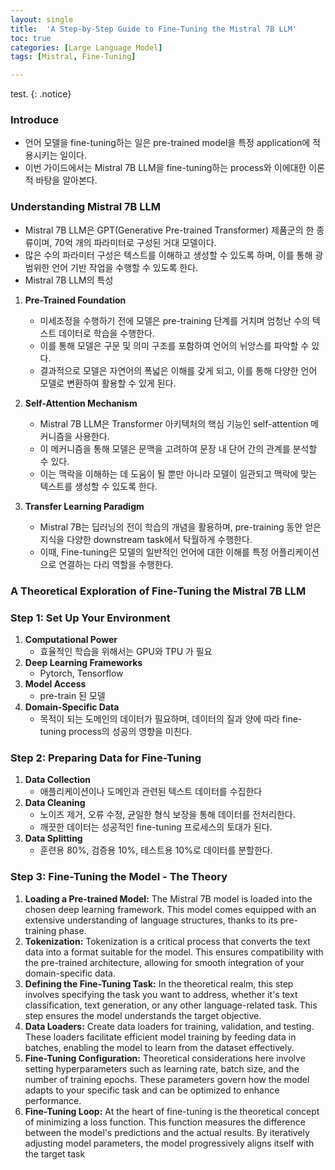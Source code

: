 ```yaml
---
layout: single
title:  'A Step-by-Step Guide to Fine-Tuning the Mistral 7B LLM'
toc: true
categories: [Large Language Model]
tags: [Mistral, Fine-Tuning]

---
```


test.
{: .notice}

### Introduce

- 언어 모델을 fine-tuning하는 일은 pre-trained model을 특정 application에 적용시키는 일이다.
- 이번 가이드에서는 Mistral 7B LLM을 fine-tuning하는 process와 이에대한 이론적 바탕을 알아본다.

### Understanding Mistral 7B LLM

- Mistral 7B LLM은 GPT(Generative Pre-trained Transformer) 제품군의 한 종류이며, 70억 개의 파라미터로 구성된 거대 모델이다.
- 많은 수의 파라미터 구성은 텍스트를 이해하고 생성할 수 있도록 하며, 이를 통해 광범위한 언어 기반 작업을 수행할 수 있도록 한다.
- Mistral 7B LLM의 특성

1. **Pre-Trained Foundation**
   - 미세조정을 수행하기 전에 모델은 pre-training 단계를 거치며 엄청난 수의 텍스트 데이터로 학습을 수행한다.
   - 이를 통해 모델은 구문 및 의미 구조를 포함하여 언어의 뉘앙스를 파악할 수 있다.
   - 결과적으로 모델은 자연어의 폭넓은 이해를 갖게 되고, 이를 통해 다양한 언어 모델로 변환하여 활용할 수 있게 된다.

2. **Self-Attention Mechanism**
   - Mistral 7B LLM은 Transformer 아키텍처의 핵심 기능인 self-attention 메커니즘을 사용한다.
   - 이 메커니즘을 통해 모델은 문맥을 고려하여 문장 내 단어 간의 관계를 분석할 수 있다.
   - 이는 맥락을 이해하는 데 도움이 될 뿐만 아니라 모델이 일관되고 맥락에 맞는 텍스트를 생성할 수 있도록 한다.

3. **Transfer Learning Paradigm**
   - Mistral 7B는 딥러닝의 전이 학습의 개념을 활용하며, pre-training 동안 얻은 지식을 다양한 downstream task에서 탁월하게 수행한다.
   - 이때, Fine-tuning은 모델의 일반적인 언어에 대한 이해를 특정 어플리케이션으로 연결하는 다리 역할을 수행한다.

### A Theoretical Exploration of Fine-Tuning the Mistral 7B LLM

### Step 1: Set Up Your Environment

1. **Computational Power**
   - 효율적인 학습을 위해서는 GPU와 TPU 가 필요
2. **Deep Learning Frameworks**
   - Pytorch, Tensorflow
3. **Model Access**
   - pre-train 된 모델
4. **Domain-Specific Data**
   - 목적이 되는 도메인의 데이터가 필요하며, 데이터의 질과 양에 따라 fine-tuning process의 성공의 영향을 미친다.

### Step 2: Preparing Data for Fine-Tuning

1. **Data Collection**
   - 애플리케이션이나 도메인과 관련된 텍스트 데이터를 수집한다
2. **Data Cleaning**
   - 노이즈 제거, 오류 수정, 균일한 형식 보장을 통해 데이터를 전처리한다. 
   - 깨끗한 데이터는 성공적인 fine-tuning 프로세스의 토대가 된다.
3. **Data Splitting** 
   - 훈련용 80%, 검증용 10%, 테스트용 10%로 데이터를 분할한다.

### Step 3: Fine-Tuning the Model - The Theory

1. **Loading a Pre-trained Model:** The Mistral 7B model is loaded into the chosen deep learning framework. This model comes equipped with an extensive understanding of language structures, thanks to its pre-training phase.
2. **Tokenization:** Tokenization is a critical process that converts the text data into a format suitable for the model. This ensures compatibility with the pre-trained architecture, allowing for smooth integration of your domain-specific data.
3. **Defining the Fine-Tuning Task:** In the theoretical realm, this step involves specifying the task you want to address, whether it's text classification, text generation, or any other language-related task. This step ensures the model understands the target objective.
4. **Data Loaders:** Create data loaders for training, validation, and testing. These loaders facilitate efficient model training by feeding data in batches, enabling the model to learn from the dataset effectively.
5. **Fine-Tuning Configuration:** Theoretical considerations here involve setting hyperparameters such as learning rate, batch size, and the number of training epochs. These parameters govern how the model adapts to your specific task and can be optimized to enhance performance.
6. **Fine-Tuning Loop:** At the heart of fine-tuning is the theoretical concept of minimizing a loss function. This function measures the difference between the model's predictions and the actual results. By iteratively adjusting model parameters, the model progressively aligns itself with the target task

